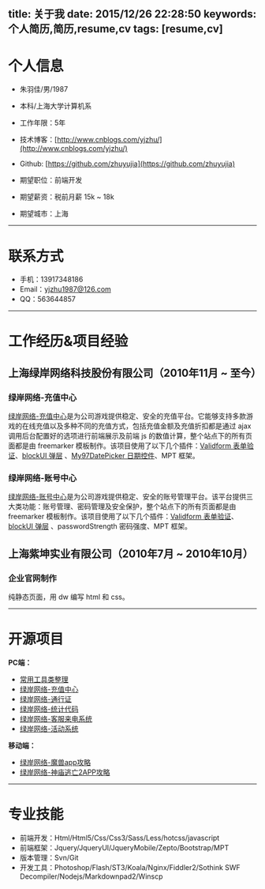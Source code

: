 title: 关于我
date: 2015/12/26 22:28:50
keywords: 个人简历,简历,resume,cv
tags: [resume,cv]
---

# 个人信息

 - 朱羽佳/男/1987 
 - 本科/上海大学计算机系 
 - 工作年限：5年


-  技术博客：[http://www.cnblogs.com/yjzhu/](http://www.cnblogs.com/yjzhu/)
-  Github: [https://github.com/zhuyujia](https://github.com/zhuyujia)


 - 期望职位：前端开发
 - 期望薪资：税前月薪 15k ~ 18k
 - 期望城市：上海

---

# 联系方式

- 手机：13917348186
- Email：yjzhu1987@126.com
- QQ：563644857

---

# 工作经历&项目经验

## 上海绿岸网络科技股份有限公司（2010年11月 ~ 至今）

### 绿岸网络-充值中心

[绿岸网络-充值中心](http://pay.iwgame.com/)是为公司游戏提供稳定、安全的充值平台。它能够支持多款游戏的在线充值以及多种不同的充值方式，包括充值金额及充值折扣都是通过 ajax 调用后台配置好的选项进行前端展示及前端 js 的数值计算，整个站点下的所有页面都是由 freemarker 模板制作。该项目使用了以下几个插件：[Validform 表单验证](http://validform.rjboy.cn/)、[blockUI 弹层](http://malsup.com/jquery/block/) 、[My97DatePicker 日期控件](http://www.my97.net/)、MPT 框架。

### 绿岸网络-账号中心

[绿岸网络-账号中心](http://passport.iwgame.com/sso/loginpage.do)是为公司游戏提供稳定、安全的账号管理平台。该平台提供三大类功能：账号管理、密码管理及安全保护，整个站点下的所有页面都是由 freemarker 模板制作。该项目使用了以下几个插件：[Validform 表单验证](http://validform.rjboy.cn/)、[blockUI 弹层](http://malsup.com/jquery/block/) 、passwordStrength 密码强度、MPT 框架。
 
## 上海紫坤实业有限公司（2010年7月 ~ 2010年10月）

### 企业官网制作

纯静态页面，用 dw 编写 html 和 css。

---

# 开源项目

**PC端：**

 - [常用工具类整理](https://github.com/zhuyujia/utils)
 - [绿岸网络-充值中心](https://github.com/zhuyujia/iwgame-pay)
 - [绿岸网络-通行证](https://github.com/zhuyujia/iwgame-passport)
 - [绿岸网络-统计代码](https://github.com/zhuyujia/iwgame-hm)
 - [绿岸网络-客服来电系统](https://github.com/zhuyujia/iwgame-call-center)
 - [绿岸网络-活动系统](https://github.com/zhuyujia/iwgame-act)

**移动端：**

 - [绿岸网络-魔兽app攻略](https://github.com/zhuyujia/iwgame-wow)
 - [绿岸网络-神庙逃亡2APP攻略](https://github.com/zhuyujia/iwgame-temple-run2)

---

# 专业技能

- 前端开发：Html/Html5/Css/Css3/Sass/Less/hotcss/javascript
- 前端框架：Jquery/JqueryUI/JqueryMobile/Zepto/Bootstrap/MPT
- 版本管理：Svn/Git
- 开发工具：Photoshop/Flash/ST3/Koala/Nginx/Fiddler2/Sothink SWF Decompiler/Nodejs/Markdownpad2/Winscp